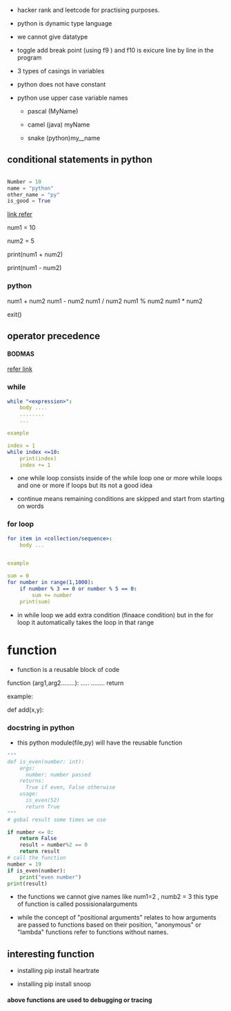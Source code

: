 * hacker rank and leetcode for practising purposes.

* python is dynamic type language

* we cannot give datatype

* toggle add break point (using f9 ) and f10 is exicure line by line in the program

* 3 types of casings  in variables

* python does not have constant

* python use upper case variable names

    * pascal (MyName)
    
    * camel (java) myName
    
    * snake (python)my__name
    
## conditional statements in python 


```python

Number = 10
name = "python"
other_name = "py"
is_good = True

```
[link refer](https://www.programiz.com/python-programming/operators)

num1 = 10

num2 = 5

print(num1 + num2)

print(num1 - num2)

### python

num1 + num2 
num1 - num2
num1 / num2
num1 % num2
num1 * num2


exit()


## operator precedence

#### BODMAS 

[refer link](https://pythongeeks.org/python-operator-precedence/)

### while

```yaml
while "<expression>":
    body ....
    ........
    ...

example

index = 1
while index <=10:
    print(index)
    index += 1
```

* one while loop consists inside of the while loop one or more while loops and one or more if loops but its not a good idea

* continue means remaining conditions are skipped and start from starting on words

### for loop

```yaml
for item in <collection/sequence>:
    body ...


example

sum = 0
for number in range(1,1000):
    if number % 3 == 0 or number % 5 == 0:
        sum += number
    print(sum)
```

* in while loop we add extra condition (finaace condition)
 but in the for loop it automatically takes the loop in that range


# function

* function is a reusable block of code

function <nameof function>(arg1,arg2........):
     .....
     ........
     return <value>

example:

 def add(x,y):

### docstring in python

* this python module(file,py)   will  have the reusable  function



```python
"""
def is_even(number: int):
    args:
      number: number passed
    returns:
      True if even, False otherwise
    usage:
      is_even(52)
      return True
"""
# gobal result some times we use

if number <= 0:
    return False
    result = number%2 == 0
    return result
# call the function
number = 19
if is_even(number):
    print("even number")
print(result)
```

* the functions we cannot give names like num1=2 , numb2 = 3 this type of function is called possisionalarguments 

* while the concept of "positional arguments" relates to how arguments are passed to functions based on their position, "anonymous" or "lambda" functions refer to functions without names.

## interesting function

* installing pip install heartrate

* installing pip install snoop

#### above functions are used to debugging or tracing


















